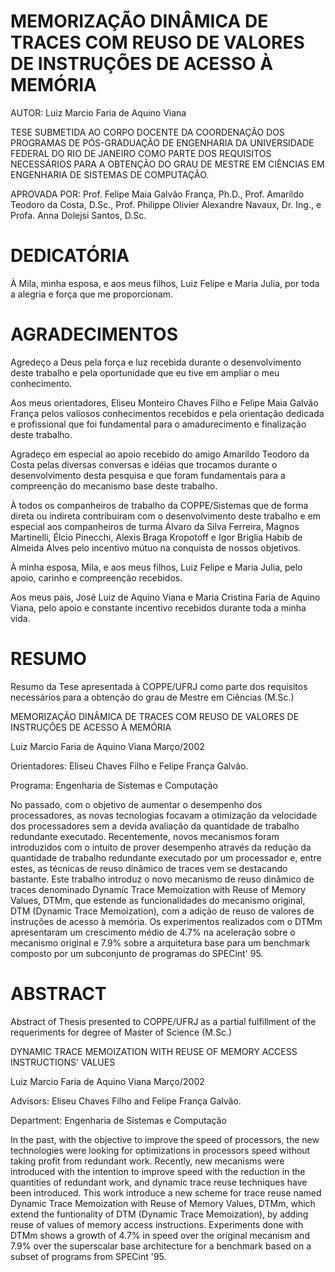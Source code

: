 # MEMORIZAÇÃO DINÂMICA DE TRACES COM REUSO DE VALORES DE INSTRUÇÕES DE ACESSO À MEMÓRIA
AUTOR: Luiz Marcio Faria de Aquino Viana

TESE SUBMETIDA AO CORPO DOCENTE DA COORDENAÇÃO DOS PROGRAMAS DE PÓS-GRADUAÇÃO DE ENGENHARIA DA UNIVERSIDADE FEDERAL DO RIO DE JANEIRO COMO PARTE DOS REQUISITOS NECESSÁRIOS PARA A OBTENÇÃO DO GRAU DE MESTRE EM CIÊNCIAS EM ENGENHARIA DE SISTEMAS DE COMPUTAÇÃO.

APROVADA POR: Prof. Felipe Maia Galvão França, Ph.D., Prof. Amarildo Teodoro da Costa, D.Sc., Prof. Philippe Olivier Alexandre Navaux, Dr. Ing., e Profa. Anna Dolejsi Santos, D.Sc.

# DEDICATÓRIA

À Mila, minha esposa, e aos meus filhos, Luiz Felipe e Maria Julia, por toda a alegria e força que me proporcionam.

# AGRADECIMENTOS

Agredeço a Deus pela força e luz recebida durante o desenvolvimento deste trabalho e pela oportunidade que eu tive em ampliar o meu conhecimento.

Aos meus orientadores, Eliseu Monteiro Chaves Filho e Felipe Maia Galvão França pelos valiosos conhecimentos recebidos e pela orientação dedicada e profissional que foi fundamental para o amadurecimento e finalização deste trabalho.

Agradeço em especial ao apoio recebido do amigo Amarildo Teodoro da Costa pelas diversas conversas e idéias que trocamos durante o desenvolvimento desta pesquisa e que foram fundamentais para a compreenção do mecanismo base deste trabalho.

À todos os companheiros de trabalho da COPPE/Sistemas que de forma direta ou indireta contribuiram com o desenvolvimento deste trabalho e em especial aos companheiros de turma Álvaro da Silva Ferreira, Magnos Martinelli, Élcio Pinecchi, Alexis Braga Kropotoff e Igor Briglia Habib de Almeida Alves pelo incentivo mútuo na conquista de nossos objetivos.

À minha esposa, Mila, e aos meus filhos, Luiz Felipe e Maria Julia, pelo apoio, carinho e compreenção recebidos.

Aos meus pais, José Luiz de Aquino Viana e Maria Cristina Faria de Aquino Viana, pelo apoio e constante incentivo recebidos durante toda a minha vida.

# RESUMO

Resumo da Tese apresentada à COPPE/UFRJ como parte dos requisitos necessários para a obtenção do grau de Mestre em Ciências (M.Sc.)

MEMORIZAÇÃO DINÂMICA DE TRACES COM REUSO DE VALORES DE INSTRUÇÕES DE ACESSO À MEMÓRIA

Luiz Marcio Faria de Aquino Viana
Março/2002

Orientadores: Eliseu Chaves Filho e Felipe França Galvão.

Programa: Engenharia de Sistemas e Computação

No passado, com o objetivo de aumentar o desempenho dos processadores, as novas tecnologias focavam a otimização da velocidade dos processadores sem a devida avaliação da quantidade de trabalho redundante executado. Recentemente, novos mecanismos foram introduzidos com o intuito de prover desempenho através da redução da quantidade de trabalho redundante executado por um processador e, entre estes, as técnicas de reuso dinâmico de traces vem se destacando bastante. Este trabalho introduz o novo mecanismo de reuso dinâmico de traces denominado Dynamic Trace Memoization with Reuse of Memory Values, DTMm, que estende as funcionalidades do mecanismo original, DTM (Dynamic Trace Memoization), com a adição de reuso de valores de instruções de acesso à memória. Os experimentos realizados com o DTMm apresentaram um crescimento médio de 4.7% na aceleração sobre o mecanismo original e 7.9% sobre a arquitetura base para um benchmark composto por um subconjunto de programas do SPECint' 95.

# ABSTRACT

Abstract of Thesis presented to COPPE/UFRJ as a partial fulfillment of the requeriments for degree of Master of Science (M.Sc.)

DYNAMIC TRACE MEMOIZATION WITH REUSE OF MEMORY ACCESS INSTRUCTIONS' VALUES

Luiz Marcio Faria de Aquino Viana
Março/2002

Advisors: Eliseu Chaves Filho and Felipe França Galvão.

Department: Engenharia de Sistemas e Computação

In the past, with the objective to improve the speed of processors, the new technologies were looking for optimizations in processors speed without taking profit from redundant work. Recently, new mecanisms were introduced with the intention to improve speed with the reduction in the quantities of redundant work, and dynamic trace reuse techniques have been introduced. This work introduce a new scheme for trace reuse named Dynamic Trace Memoization with Reuse of Memory Values, DTMm, which extend the funtionality of DTM (Dynamic Trace Memoization), by adding reuse of values of memory access instructions. Experiments done with DTMm shows a growth of 4.7% in speed over the original mecanism and 7.9% over the superscalar base architecture for a benchmark based on a subset of programs from SPECint '95.

#
